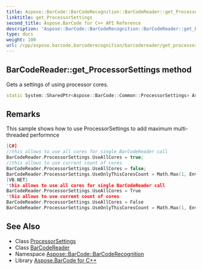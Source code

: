 ```yaml
---
title: Aspose::BarCode::BarCodeRecognition::BarCodeReader::get_ProcessorSettings method
linktitle: get_ProcessorSettings
second_title: Aspose.BarCode for C++ API Reference
description: 'Aspose::BarCode::BarCodeRecognition::BarCodeReader::get_ProcessorSettings method. Gets a settings of using processor cores in C++.'
type: docs
weight: 100
url: /cpp/aspose.barcode.barcoderecognition/barcodereader/get_processorsettings/
---
```

## BarCodeReader::get_ProcessorSettings method


Gets a settings of using processor cores.

```cpp
static System::SharedPtr<Aspose::BarCode::Common::ProcessorSettings> Aspose::BarCode::BarCodeRecognition::BarCodeReader::get_ProcessorSettings()
```

## Remarks


This sample shows how to use ProcessorSettings to add maximum multi-threaded performnce 
```cpp
[C#]
//this allows to use all cores for single BarCodeReader call
BarCodeReader.ProcessorSettings.UseAllCores = true;
//this allows to use current count of cores
BarCodeReader.ProcessorSettings.UseAllCores = false;
BarCodeReader.ProcessorSettings.UseOnlyThisCoresCount = Math.Max(1, Environment.ProcessorCount / 2);
[VB.NET]
'this allows to use all cores for single BarCodeReader call
BarCodeReader.ProcessorSettings.UseAllCores = True
'this allows to use current count of cores
BarCodeReader.ProcessorSettings.UseAllCores = False
BarCodeReader.ProcessorSettings.UseOnlyThisCoresCount = Math.Max(1, Environment.ProcessorCount / 2)
```

## See Also

* Class [ProcessorSettings](../../../aspose.barcode.common/processorsettings/)
* Class [BarCodeReader](../)
* Namespace [Aspose::BarCode::BarCodeRecognition](../../)
* Library [Aspose.BarCode for C++](../../../)
